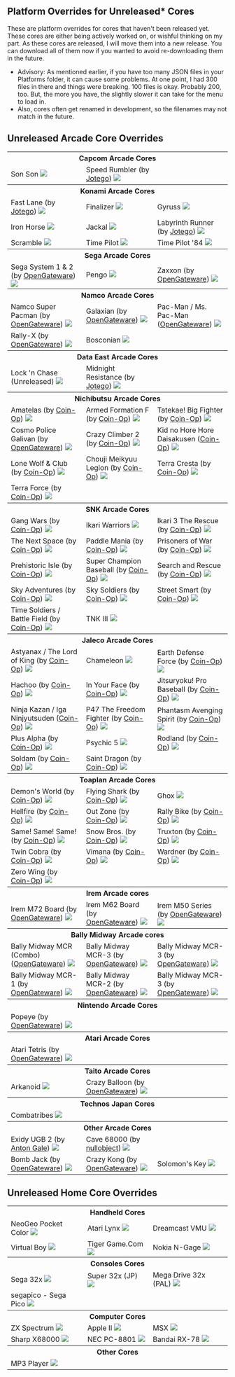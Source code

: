 ## Platform Overrides for Unreleased* Cores

These are platform overrides for cores that haven't been released yet. These cores are either being actively worked on, or wishful thinking on my part. As these cores are released, I will move them into a new release. You can download all of them now if you wanted to avoid re-downloading them in the future.

- Advisory: As mentioned earlier, if you have too many JSON files in your Platforms folder, it can cause some problems. At one point, I had 300 files in there and things were breaking. 100 files is okay. Probably 200, too. But, the more you have, the slightly slower it can take for the menu to load in.
- Also, cores often get renamed in development, so the filenames may not match in the future.

## Unreleased Arcade Core Overrides

<table>
<tr><th colspan="3"> Capcom Arcade Cores</th></tr>
<tr>
 <td>Son Son <img src="pics/sonson.png" /></td>
 <td>Speed Rumbler (by <a href="https://patreon.com/jotego">Jotego</a>)  <img src="pics/jtrumble.png" /></td>
</tr>
<tr><th colspan="3"> Konami Arcade Cores</th></tr>
<tr>
 <td>Fast Lane (by <a href="https://patreon.com/jotego">Jotego</a>) <img src="pics/jtflane.png" /></td>
 <td>Finalizer <img src="pics/finalizer.png" /></td>
 <td>Gyruss <img src="pics/gyruss.png" /></td> 
</tr>
<tr>
 <td>Iron Horse <img src="pics/ironhorse.png" /></td>
 <td>Jackal <img src="pics/jackal.png" /></td>
 <td>Labyrinth Runner (by <a href="https://patreon.com/jotego">Jotego</a>) <img src="pics/jtlabrun.png" /></td>
</tr>
<tr>
 <td>Scramble <img src="pics/scramble.png" /></td>
 <td>Time Pilot <img src="pics/timepilot.png" /></td>
 <td>Time Pilot '84 <img src="pics/timepilot84.png" /></td>
</tr>
<tr><th colspan="3"> Sega Arcade Cores</th></tr>
<tr>
 <td>Sega System 1 & 2 (by <a href="https://github.com/opengateware">OpenGateware</a>) <img src="pics/segasys12.png" /></td>
 <td>Pengo <img src="pics/pengo.png" /></td>
 <td>Zaxxon (by <a href="https://github.com/opengateware">OpenGateware</a>) <img src="pics/zaxxon.png" /></td>
</tr>
<tr><th colspan="3"> Namco Arcade Cores</th></tr>
<tr>
 <td>Namco Super Pacman (by <a href="https://github.com/opengateware">OpenGateware</a>) <img src="pics/superpac.png" /></td>
 <td>Galaxian (by <a href="https://github.com/opengateware">OpenGateware</a>) <img src="pics/galaxian.png" /></td> 
 <td>Pac-Man / Ms. Pac-Man (<a href="https://github.com/opengateware">OpenGateware</a>) <img src="pics/pacman.png" /></td> 
</tr>
<tr>
 <td>Rally-X (by <a href="https://github.com/opengateware">OpenGateware</a>) <img src="pics/rallyx.png" /></td>
 <td>Bosconian <img src="pics/bosconian.png" /></td>
</tr>
<tr><th colspan="3"> Data East Arcade Cores</th></tr>
<tr>
 <td>Lock 'n Chase (Unreleased) <img src="pics/locknchase.png" /></td>
 <td>Midnight Resistance (by <a href="https://patreon.com/jotego">Jotego</a>) <img src="pics/jtmidres.png" /></td>
</tr>
<tr><th colspan="3"> Nichibutsu Arcade Cores</th></tr>
<tr>
 <td>Amatelas (by <a href="https://patreon.com/atrac17">Coin-Op</a>) <img src="pics/amatelas.png" /></td>
 <td>Armed Formation F (by <a href="https://patreon.com/atrac17">Coin-Op</a>) <img src="pics/armedf.png" /></td>
 <td>Tatekae! Big Fighter (by <a href="https://patreon.com/atrac17">Coin-Op</a>) <img src="pics/bigfghtr.png" /></td>
</tr>
<tr>
 <td>Cosmo Police Galivan (by <a href="https://github.com/opengateware">OpenGateware</a>) <img src="pics/galivan.png" /></td>
 <td>Crazy Climber 2 (by <a href="https://patreon.com/atrac17">Coin-Op</a>) <img src="pics/cclimbr2.png" /></td>
 <td>Kid no Hore Hore Daisakusen (<a href="https://patreon.com/atrac17">Coin-Op</a>) <img src="pics/horekid.png" /></td>
</tr>
<tr>
 <td>Lone Wolf & Club (by <a href="https://patreon.com/atrac17">Coin-Op</a>) <img src="pics/kozure.png" /></td>
 <td>Chouji Meikyuu Legion (by <a href="https://patreon.com/atrac17">Coin-Op</a>) <img src="pics/legionj.png" /></td>
 <td>Terra Cresta (by <a href="https://patreon.com/atrac17">Coin-Op</a>) <img src="pics/terracresta.png" /></td> 
</tr>
<tr>
 <td>Terra Force (by <a href="https://patreon.com/atrac17">Coin-Op</a>) <img src="pics/terrafj.png" /></td>
</tr>
<tr><th colspan="3"> SNK Arcade Cores</th></tr>
<tr>
 <td>Gang Wars (by <a href="https://patreon.com/atrac17">Coin-Op</a>) <img src="pics/gangwars.png" /></td>
 <td>Ikari Warriors <img src="pics/ikari.png" /></td>
 <td>Ikari 3 The Rescue (by <a href="https://patreon.com/atrac17">Coin-Op</a>) <img src="pics/ikari3.png" /></td>
</tr>
<tr>
 <td>The Next Space (by <a href="https://patreon.com/atrac17">Coin-Op</a>) <img src="pics/nextspace.png" /></td>
 <td>Paddle Mania (by <a href="https://patreon.com/atrac17">Coin-Op</a>) <img src="pics/paddlema.png" /></td>
 <td>Prisoners of War (by <a href="https://patreon.com/atrac17">Coin-Op</a>) <img src="pics/pow.png" /></td>
</tr>
<tr>
 <td>Prehistoric Isle (by <a href="https://patreon.com/atrac17">Coin-Op</a>) <img src="pics/prehisle.png" /></td>
 <td>Super Champion Baseball (by <a href="https://patreon.com/atrac17">Coin-Op</a>) <img src="pics/sbaseball.png" /></td>
 <td>Search and Rescue (by <a href="https://patreon.com/atrac17">Coin-Op</a>) <img src="pics/searchar.png" /></td>
</tr>
<tr>
 <td>Sky Adventures (by <a href="https://patreon.com/atrac17">Coin-Op</a>) <img src="pics/skyadvnt.png" /></td>
 <td>Sky Soldiers (by <a href="https://patreon.com/atrac17">Coin-Op</a>) <img src="pics/skysoldr.png" /></td>
 <td>Street Smart (by <a href="https://patreon.com/atrac17">Coin-Op</a>) <img src="pics/streetsm.png" /></td>
</tr>
<tr>
 <td>Time Soldiers / Battle Field (by <a href="https://patreon.com/atrac17">Coin-Op</a>) <img src="pics/timesold.png" /></td>
 <td>TNK III <img src="pics/tnkiii.png" /></td>
</tr>
<tr><th colspan="3"> Jaleco Arcade Cores</th></tr>
<tr>
 <td>Astyanax / The Lord of King (by <a href="https://patreon.com/atrac17">Coin-Op</a>) <img src="pics/astyanax.png" /></td>
 <td>Chameleon <img src="pics/chameleon.png" /></td>
 <td>Earth Defense Force (by <a href="https://patreon.com/atrac17">Coin-Op</a>) <img src="pics/edf.png" /></td>
</tr>
<tr>
 <td>Hachoo (by <a href="https://patreon.com/atrac17">Coin-Op</a>) <img src="pics/hachoo.png" /></td> 
 <td>In Your Face (by <a href="https://patreon.com/atrac17">Coin-Op</a>) <img src="pics/inyourface.png" /></td>
 <td>Jitsuryoku! Pro Baseball (by <a href="https://patreon.com/atrac17">Coin-Op</a>) <img src="pics/jitsupro.png "/></td>
</tr>
<tr>
 <td>Ninja Kazan / Iga Ninjyutsuden (<a href="https://patreon.com/atrac17">Coin-Op</a>) <img src="pics/kazan.png" /></td>
 <td>P47 The Freedom Fighter (by <a href="https://patreon.com/atrac17">Coin-Op</a>) <img src="pics/p47.png" /></td>
 <td>Phantasm Avenging Spirit (by <a href="https://patreon.com/atrac17">Coin-Op</a>) <img src="pics/phantasm.png" /></td>
</tr>
<tr>
 <td>Plus Alpha (by <a href="https://patreon.com/atrac17">Coin-Op</a>) <img src="pics/plusalpha.png" /></td>
 <td>Psychic 5 <img src="pics/psychic5.png" /></td>
 <td>Rodland (by <a href="https://patreon.com/atrac17">Coin-Op</a>) <img src="pics/rodland.png" /></td> 
</tr>
<tr>
 <td>Soldam (by <a href="https://patreon.com/atrac17">Coin-Op</a>) <img src="pics/soldam.png" /></td>
 <td>Saint Dragon (by <a href="https://patreon.com/atrac17">Coin-Op</a>) <img src="pics/stdragon.png" /></td>
</tr>
<tr><th colspan="3"> Toaplan Arcade Cores</th></tr>
<tr>
 <td>Demon's World (by <a href="https://patreon.com/atrac17">Coin-Op</a>) <img src="pics/demonwld.png" /></td>
 <td>Flying Shark (by <a href="https://patreon.com/atrac17">Coin-Op</a>) <img src="pics/fshark.png" /></td>
 <td>Ghox <img src="pics/ghox.png" /></td>
</tr>
<tr>
 <td>Hellfire (by <a href="https://patreon.com/atrac17">Coin-Op</a>) <img src="pics/hellfire.png" /></td>
 <td>Out Zone (by <a href="https://patreon.com/atrac17">Coin-Op</a>) <img src="pics/outzone.png" /></td>
 <td>Rally Bike (by <a href="https://patreon.com/atrac17">Coin-Op</a>) <img src="pics/rallybike.png" /></td>
</tr>
<tr>
 <td>Same! Same! Same! (by <a href="https://patreon.com/atrac17">Coin-Op</a>) <img src="pics/samesame.png" /></td>
 <td>Snow Bros. (by <a href="https://patreon.com/atrac17">Coin-Op</a>) <img src="pics/snowbros.png" /></td>
 <td>Truxton (by <a href="https://patreon.com/atrac17">Coin-Op</a>) <img src="pics/truxton.png" /></td>
</tr>
<tr>
 <td>Twin Cobra (by <a href="https://patreon.com/atrac17">Coin-Op</a>) <img src="pics/twincobr.png" /></td>
 <td>Vimana (by <a href="https://patreon.com/atrac17">Coin-Op</a>) <img src="pics/vimana.png" /></td>
 <td>Wardner (by <a href="https://patreon.com/atrac17">Coin-Op</a>) <img src="pics/wardner.png" /></td> 
</tr>
<tr>
 <td>Zero Wing (by <a href="https://patreon.com/atrac17">Coin-Op</a>) <img src="pics/zerowing.png" /></td>
</tr>
<tr><th colspan="3">Irem Arcade cores</th></tr>
<tr>
 <td>Irem M72 Board (by <a href="https://github.com/opengateware">OpenGateware</a>)  <img src="pics/irem_m72.png" /></td>
 <td>Irem M62 Board (by <a href="https://github.com/opengateware">OpenGateware</a>)  <img src="pics/irem_m62.png" /></td>
 <td>Irem M50 Series (by <a href="https://github.com/opengateware">OpenGateware</a>)  <img src="pics/irem_m5x.png" /></td>
</tr>
<tr><th colspan="3">Bally Midway Arcade cores</th></tr>
<tr>
 <td>Bally Midway MCR (Combo) (<a href="https://github.com/opengateware">OpenGateware</a>)  <img src="pics/mcr_c.png" /></td>
 <td>Bally Midway MCR-3 (by <a href="https://github.com/opengateware">OpenGateware</a>)  <img src="pics/mcr3scroll.png" /></td>
 <td>Bally Midway MCR-3 (by <a href="https://github.com/opengateware">OpenGateware</a>)  <img src="pics/mcr3mono.png" /></td>
</tr>
<tr>
 <td>Bally Midway MCR-1 (by <a href="https://github.com/opengateware">OpenGateware</a>)  <img src="pics/mcr1.png" /></td>
 <td>Bally Midway MCR-2 (by <a href="https://github.com/opengateware">OpenGateware</a>)  <img src="pics/mcr2.png" /></td>
 <td>Bally Midway MCR-3  (by <a href="https://github.com/opengateware">OpenGateware</a>) <img src="pics/mcr3.png" /></td>
</tr>
<tr><th colspan="3"> Nintendo Arcade Cores</th></tr>
<tr>
 <td>Popeye (by <a href="https://github.com/opengateware">OpenGateware</a>) <img src="pics/popeye.png" /></td>
</tr>
<tr><th colspan="3"> Atari Arcade Cores</th></tr>
<tr>
 <td>Atari Tetris (by <a href="https://github.com/opengateware">OpenGateware</a>) <img src="pics/ataritetris.png" /></td>
</tr>
<tr><th colspan="3"> Taito Arcade Cores</th></tr>
<tr>
 <td>Arkanoid <img src="pics/arkanoid.png" /></td>
 <td>Crazy Balloon (by <a href="https://github.com/opengateware">OpenGateware</a>)  <img src="pics/crazyballoon.png" /></td>
</tr>
<tr><th colspan="3">Technos Japan Cores</th></tr>
<tr>
 <td>Combatribes <img src="pics/combatribes.png" /></td>
</tr>
<tr><th colspan="3"> Other Arcade Cores</th></tr>
<tr>
 <td>Exidy UGB 2 (by <a href="https://github.com/antongale">Anton Gale</a>) <img src="pics/exidyugb2.png" /></td>
 <td>Cave 68000 (by <a href="https://www.patreon.com/nullobject/posts">nullobject</a>) <img src="pics/cave.png" /></td>
</tr>
<tr>
 <td>Bomb Jack (by <a href="https://github.com/opengateware">OpenGateware</a>) <img src="pics/bombjack.png" /></td>
 <td>Crazy Kong (by <a href="https://github.com/opengateware">OpenGateware</a>) <img src="pics/crazykong.png" /></td>
 <td>Solomon's Key <img src="pics/solomon.png" /></td>
</tr>
</table>

## Unreleased Home Core Overrides

<table>
<tr><th colspan="3">Handheld Cores</th></tr>
<tr>
 <td>NeoGeo Pocket Color <img src="pics/ngpc.png" /></td>
 <td>Atari Lynx <img src="pics/lynx.png" /></td>
 <td>Dreamcast VMU <img src="pics/sdvmu.png" /></td>
</tr>
<tr>
 <td>Virtual Boy <img src="pics/vb.png" /></td>
 <td>Tiger Game.Com <img src="pics/gamecom.png" /></td>
 <td>Nokia N-Gage <img src="pics/ngage.png" /></td>  
</tr>
<tr><th colspan="3">Consoles Cores</th></tr>
<tr>
 <td>Sega 32x <img src="pics/32x.png" /></td>
 <td>Super 32x (JP) <img src="pics/32x_jp.png" /></td>
 <td>Mega Drive 32x (PAL) <img src="pics/32x_pal.png" /></td>
</tr>
<tr>
 <td>segapico - Sega Pico <img src="pics/segapico.png" /></td>
</tr>
<tr><th colspan="3">Computer Cores</th></tr>
<tr>
 <td>ZX Spectrum <img src="pics/zx.png" /></td>
 <td>Apple II <img src="pics/a2.png" /></td>
 <td>MSX <img src="pics/msx.png" /></td>
</tr>
<tr>
 <td>Sharp X68000 <img src="pics/x68000.png" /></td>
 <td>NEC PC-8801 <img src="pics/pc8801.png" /></td>
 <td>Bandai RX-78 <img src="pics/rx78.png" /></td>
</tr>
<tr><th colspan="3">Other Cores</th></tr>
<tr>
 <td>MP3 Player <img src="pics/mp3.png" /></td>
</tr>
</table>